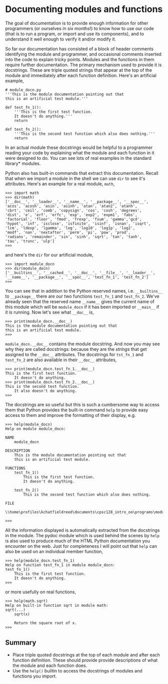 # Documenting modules and functions

The goal of documentation is to provide enough information for other programmers (or ourselves in six months!) to know how to use our code (that is to run a program, or import and use its components), and to understand it well enough to verify it and/or modify it.

So far our documentation has consisted of a block of header comments identifying the module and programmer, and occasional comments inserted into the code to explain tricky points. Modules and the functions in them require further documentation. The primary mechanism used to provide it is docstrings. These are triple quoted strings that appear at the top of the module and immediately after each function definition. Here's an artificial example,

```
# module_docn.py
'''This is the module documentation pointing out that
this is an artificial test module.'''

def test_fn_1():
    '''This is the first test function.
    It doesn't do anything.'''
    return

def test_fn_2():
    '''This is the second test function which also does nothing.'''
    return
```

In an actual module these docstrings would be helpful to a programmer reading your code by explaining what the module and each function in it were designed to do. You can see lots of real examples in the standard library* modules.

Python also has built-in commands that extract this documentation. Recall that when we import a module in the shell we can use `dir` to see it's attributes. Here's an example for a real module, `math`,

```
>>> import math
>>> dir(math)
['__doc__', '__loader__', '__name__', '__package__', '__spec__',
'acos', 'acosh', 'asin', 'asinh', 'atan', 'atan2', 'atanh',
'cbrt', 'ceil', 'comb', 'copysign', 'cos', 'cosh', 'degrees',
'dist', 'e', 'erf', 'erfc', 'exp', 'exp2', 'expm1', 'fabs',
'factorial', 'floor', 'fmod', 'frexp', 'fsum', 'gamma','gcd',
'hypot', 'inf', 'isclose', 'isfinite', 'isinf', 'isnan', 'isqrt',
'lcm', 'ldexp', 'lgamma', 'log', 'log10', 'log1p', 'log2',
'modf', 'nan', 'nextafter', 'perm', 'pi', 'pow', 'prod',
'radians', 'remainder', 'sin', 'sinh', 'sqrt', 'tan', 'tanh',
'tau', 'trunc', 'ulp']
>>>
```

and here's the `dir` for our artificial module,

```
>>> import module_docn
>>> dir(module_docn)
['__builtins__', '__cached__', '__doc__', '__file__', '__loader__', '__name__', '__package__', '__spec__', 'test_fn_1', 'test_fn_2']
>>>
```

You can see that in addition to the Python reserved names, i.e. `__builtins__` to `__package__` there are our two functions `test_fn_1` and `test_fn_2`. We've already seen that the reserved name `__name__` gives the current name of this module which will be `module_docn` if it has been imported or `__main__` if it is running. Now let's see what `__doc__` is,

```
>>> print(module_docn.__doc__)
This is the module documentation pointing out that
this is an artificial test module.
>>>
```

`module_docn.__doc__` contains the module docstring. And now you may see why they are called docstrings: because they are the _strings_ that get assigned to the `__doc__` attributes. The docstrings for `tst_fn_1` and `test_fn_2` are also available in their `__doc__` attributes,

```
>>> print(module_docn.test_fn_1.__doc__)
This is the first test function.
    It doesn't do anything.
>>> print(module_docn.test_fn_2.__doc__)
This is the second test function.
    It also doesn't do anything.
>>>
```

The docstrings are so useful but this is such a cumbersome way to access them that Python provides the built-in command `help` to provide easy access to them and improve the formatting of their display, e.g.

```
>>> help(module_docn)
Help on module module_docn:

NAME
    module_docn

DESCRIPTION
    This is the module documentation pointing out that
    this is an artificial test module.

FUNCTIONS
    test_fn_1()
        This is the first test function.
        It doesn't do anything.

    test_fn_2()
        This is the second test function which also does nothing.

FILE
    \\home\profiles\kchatfieldreed\documents\cpsc128_intro_oo\programs\module_docn.py

>>>
```

All the information displayed is automatically extracted from the docstrings in the module. The pydoc module which is used behind the scenes by `help` is also used to produce much of the HTML Python documentation you encounter on the web. Just for completeness I will point out that `help` can also be used on an individual member function,

```
>>> help(module_docn.test_fn_1)
Help on function test_fn_1 in module module_docn:
test_fn_1()
    This is the first test function.
    It doesn't do anything.
>>>
```

or more usefully on real functions,

```
>>> help(math.sqrt)
Help on built-in function sqrt in module math:
sqrt(...)
    sqrt(x)

    Return the square root of x.
>>>
```

## Summary

-   Place triple quoted docstrings at the top of each module and after
    each function definition. These should provide provide descriptions
    of what the module and each function does.
-   Use the `help()` builtin to access the docstrings of modules and
    functions you import.
